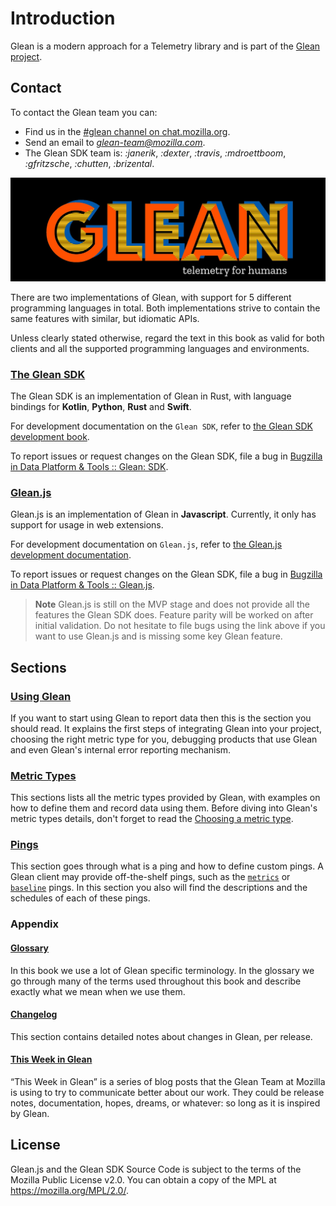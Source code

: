 # Introduction

Glean is a modern approach for a Telemetry library and is part of the [Glean project](https://docs.telemetry.mozilla.org/concepts/glean/glean.html).

## Contact

To contact the Glean team you can:

- Find us in the [#glean channel on chat.mozilla.org](https://chat.mozilla.org/#/room/#glean:mozilla.org).
- Send an email to *glean-team@mozilla.com*.
- The Glean SDK team is: *:janerik*, *:dexter*, *:travis*, *:mdroettboom*, *:gfritzsche*, *:chutten*, *:brizental*.

![Glean logo](glean.jpeg)

There are two implementations of Glean, with support for 5 different programming languages in total. Both implementations strive to contain the same features with similar, but idiomatic APIs.

Unless clearly stated otherwise, regard the text in this book as valid for both clients and all the supported programming languages and environments.

### [The Glean SDK](https://github.com/mozilla/glean)

The Glean SDK is an implementation of Glean in Rust, with language bindings for **Kotlin**, **Python**, **Rust** and **Swift**.

For development documentation on the `Glean SDK`, refer to [the Glean SDK development book](https://mozilla.github.io/glean/).

To report issues or request changes on the Glean SDK, file a bug in [Bugzilla in Data Platform & Tools :: Glean: SDK](https://bugzilla.mozilla.org/enter_bug.cgi?product=Data+Platform+and+Tools&component=Glean%3A+SDK&priority=P3&status_whiteboard=%5Btelemetry%3Aglean-rs%3Am%3F%5D).

### [Glean.js](https://github.com/mozilla/glean.js)

Glean.js is an implementation of Glean in **Javascript**. Currently, it only has support for usage in web extensions.

For development documentation on `Glean.js`, refer to [the Glean.js development documentation](https://github.com/mozilla/glean.js/tree/main/docs).

To report issues or request changes on the Glean SDK, file a bug in [Bugzilla in Data Platform & Tools :: Glean.js](https://bugzilla.mozilla.org/enter_bug.cgi?product=Data+Platform+and+Tools&component=Glean.js&priority=P4&status_whiteboard=%5Btelemetry%3Aglean-js%3Am%3F%5D).

> **Note** Glean.js is still on the MVP stage and does not provide all the features the Glean SDK does. Feature parity will be worked on after initial validation. Do not hesitate to file bugs using the link above if you want to use Glean.js and is missing some key Glean feature.

## Sections

### [Using Glean](./user/index.html)

If you want to start using Glean to report data then this is the section you should read. It explains the first steps of integrating Glean into your project, choosing the right metric type for you, debugging products that use Glean and even Glean's internal error reporting mechanism.

### [Metric Types](./user/metrics/index.html)

This sections lists all the metric types provided by Glean, with examples on how to define them and record data using them. Before diving into Glean's metric types details, don't forget to read the [Choosing a metric type](https://mozilla.github.io/glean/book/user/adding-new-metrics.html#choosing-a-metric-type).

### [Pings](./user/pings/index.html)

This section goes through what is a ping and how to define custom pings. A Glean client may provide off-the-shelf pings, such as the [`metrics`](https://mozilla.github.io/glean/book/user/pings/metrics.html) or [`baseline`](https://mozilla.github.io/glean/book/user/pings/baseline.html) pings. In this section you also will find the descriptions and the schedules of each of these pings.

### Appendix

#### [Glossary](./appendix/glossary.html)

In this book we use a lot of Glean specific terminology. In the glossary we go through many of the terms used throughout this book and describe exactly what we mean when we use them.

#### [Changelog](./appendix/changelog.html)

This section contains detailed notes about changes in Glean, per release.

#### [This Week in Glean](./appendix/twig.html)

“This Week in Glean” is a series of blog posts that the Glean Team at Mozilla is using to try to communicate better about our work. They could be release notes, documentation, hopes, dreams, or whatever: so long as it is inspired by Glean.

## License

Glean.js and the Glean SDK Source Code is subject to the terms of the Mozilla Public License v2.0. You can obtain a copy of the MPL at <https://mozilla.org/MPL/2.0/>.
